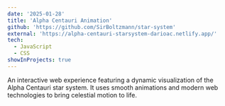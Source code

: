 ```yaml
---
date: '2025-01-28'
title: 'Alpha Centauri Animation'
github: 'https://github.com/SirBoltzmann/star-system'
external: 'https://alpha-centauri-starsystem-darioac.netlify.app/'
tech:
  - JavaScript
  - CSS
showInProjects: true
---
```


An interactive web experience featuring a dynamic visualization of the Alpha Centauri star system. It uses smooth animations and modern web technologies to bring celestial motion to life.
